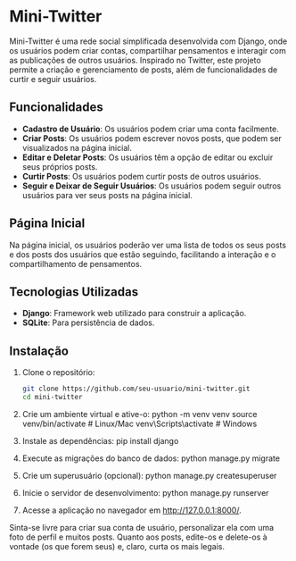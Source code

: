 # Mini-Twitter

Mini-Twitter é uma rede social simplificada desenvolvida com Django, onde os usuários podem criar contas, compartilhar pensamentos e interagir com as publicações de outros usuários. Inspirado no Twitter, este projeto permite a criação e gerenciamento de posts, além de funcionalidades de curtir e seguir usuários.

## Funcionalidades

- **Cadastro de Usuário**: Os usuários podem criar uma conta facilmente.
- **Criar Posts**: Os usuários podem escrever novos posts, que podem ser visualizados na página inicial.
- **Editar e Deletar Posts**: Os usuários têm a opção de editar ou excluir seus próprios posts.
- **Curtir Posts**: Os usuários podem curtir posts de outros usuários.
- **Seguir e Deixar de Seguir Usuários**: Os usuários podem seguir outros usuários para ver seus posts na página inicial.

## Página Inicial

Na página inicial, os usuários poderão ver uma lista de todos os seus posts e dos posts dos usuários que estão seguindo, facilitando a interação e o compartilhamento de pensamentos.

## Tecnologias Utilizadas

- **Django**: Framework web utilizado para construir a aplicação.
- **SQLite**: Para persistência de dados.

## Instalação

1. Clone o repositório:

   ```bash
   git clone https://github.com/seu-usuario/mini-twitter.git
   cd mini-twitter

2. Crie um ambiente virtual e ative-o:
    python -m venv venv
    source venv/bin/activate  # Linux/Mac
    venv\Scripts\activate  # Windows

3. Instale as dependências:
    pip install django

4. Execute as migrações do banco de dados:
    python manage.py migrate

5. Crie um superusuário (opcional):
    python manage.py createsuperuser

6. Inicie o servidor de desenvolvimento:
    python manage.py runserver

7. Acesse a aplicação no navegador em http://127.0.0.1:8000/.

Sinta-se livre para criar sua conta de usuário, personalizar ela com uma foto de perfil e muitos posts.
Quanto aos posts, edite-os e delete-os à vontade (os que forem seus) e, claro, curta os mais legais.
